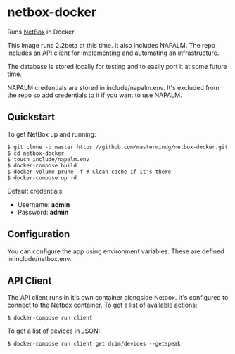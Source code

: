 # netbox-docker

Runs [NetBox](https://github.com/digitalocean/netbox) in Docker

This image runs 2.2beta at this time. It also includes NAPALM. The repo includes an API client for implementing and automating an infrastructure.

The database is stored locally for testing and to easily port it at some future time.

NAPALM credentials are stored in include/napalm.env. It's excluded from the repo so add credentials to it if you want to use NAPALM.

## Quickstart

To get NetBox up and running:

```
$ git clone -b master https://github.com/mastermindg/netbox-docker.git
$ cd netbox-docker
$ touch include/napalm.env
$ docker-compose build
$ docker volume prune -f # Clean cache if it's there
$ docker-compose up -d
```

Default credentials:

* Username: **admin**
* Password: **admin**

## Configuration

You can configure the app using environment variables. These are defined in include/netbox.env.

## API Client

The API client runs in it's own container alongside Netbox. It's configured to connect to the Netbox container. To get a list of available actions:

```
$ docker-compose run client
```

To get a list of devices in JSON:

```
$ docker-compose run client get dcim/devices --getspeak
```